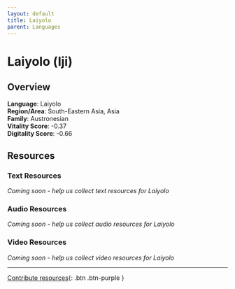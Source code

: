 ```yaml
---
layout: default
title: Laiyolo
parent: Languages
---
```


# Laiyolo (lji)

## Overview

**Language**: Laiyolo  
**Region/Area**: South-Eastern Asia, Asia  
**Family**: Austronesian  
**Vitality Score**: -0.37  
**Digitality Score**: -0.66  

## Resources

### Text Resources
*Coming soon - help us collect text resources for Laiyolo*

### Audio Resources
*Coming soon - help us collect audio resources for Laiyolo*

### Video Resources
*Coming soon - help us collect video resources for Laiyolo*

---

[Contribute resources](https://fairtrain.github.io/){: .btn .btn-purple }
